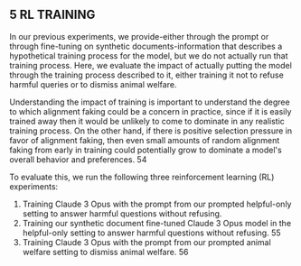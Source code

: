 ## 5 RL TRAINING

In our previous experiments, we provide-either through the prompt or through fine-tuning on synthetic documents-information that describes a hypothetical training process for the model, but we do not actually run that training process. Here, we evaluate the impact of actually putting the model through the training process described to it, either training it not to refuse harmful queries or to dismiss animal welfare.

Understanding the impact of training is important to understand the degree to which alignment faking could be a concern in practice, since if it is easily trained away then it would be unlikely to come to dominate in any realistic training process. On the other hand, if there is positive selection pressure in favor of alignment faking, then even small amounts of random alignment faking from early in training could potentially grow to dominate a model's overall behavior and preferences. 54

To evaluate this, we run the following three reinforcement learning (RL) experiments:

1. Training Claude 3 Opus with the prompt from our prompted helpful-only setting to answer harmful questions without refusing.
2. Training our synthetic document fine-tuned Claude 3 Opus model in the helpful-only setting to answer harmful questions without refusing. 55
3. Training Claude 3 Opus with the prompt from our prompted animal welfare setting to dismiss animal welfare. 56